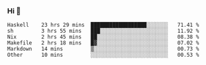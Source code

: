 ### Hi 👋

<!--START_SECTION:waka-->

```text
Haskell    23 hrs 29 mins  ██████████████████░░░░░░░   71.41 %
sh         3 hrs 55 mins   ███░░░░░░░░░░░░░░░░░░░░░░   11.92 %
Nix        2 hrs 45 mins   ██░░░░░░░░░░░░░░░░░░░░░░░   08.38 %
Makefile   2 hrs 18 mins   █▓░░░░░░░░░░░░░░░░░░░░░░░   07.02 %
Markdown   14 mins         ▒░░░░░░░░░░░░░░░░░░░░░░░░   00.73 %
Other      10 mins         ░░░░░░░░░░░░░░░░░░░░░░░░░   00.53 %
```

<!--END_SECTION:waka-->
